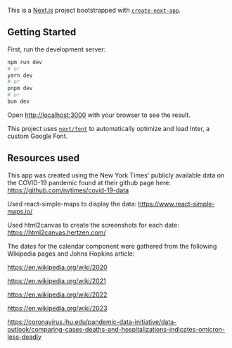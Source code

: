 This is a [Next.js](https://nextjs.org/) project bootstrapped with [`create-next-app`](https://github.com/vercel/next.js/tree/canary/packages/create-next-app).

## Getting Started

First, run the development server:

```bash
npm run dev
# or
yarn dev
# or
pnpm dev
# or
bun dev
```

Open [http://localhost:3000](http://localhost:3000) with your browser to see the result.

This project uses [`next/font`](https://nextjs.org/docs/basic-features/font-optimization) to automatically optimize and load Inter, a custom Google Font.

## Resources used

This app was created using the New York Times' publicly available data on the COVID-19 pandemic found at their github page here: https://github.com/nytimes/covid-19-data

Used react-simple-maps to display the data: https://www.react-simple-maps.io/

Used html2canvas to create the screenshots for each date: https://html2canvas.hertzen.com/

The dates for the calendar component were gathered from the following Wikipedia pages and Johns Hopkins article:

https://en.wikipedia.org/wiki/2020

https://en.wikipedia.org/wiki/2021

https://en.wikipedia.org/wiki/2022

https://en.wikipedia.org/wiki/2023

https://coronavirus.jhu.edu/pandemic-data-initiative/data-outlook/comparing-cases-deaths-and-hospitalizations-indicates-omicron-less-deadly
